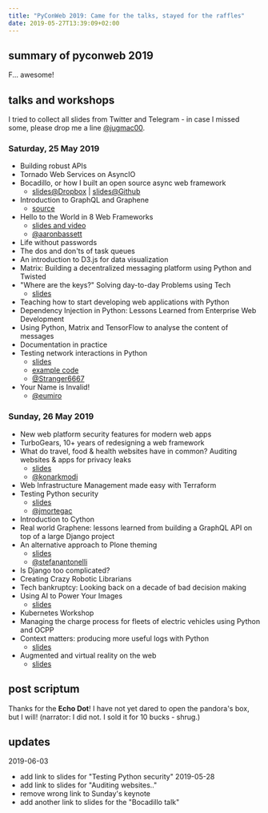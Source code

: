 ```yaml
---
title: "PyConWeb 2019: Came for the talks, stayed for the raffles"
date: 2019-05-27T13:39:09+02:00
---
```


## summary of pyconweb 2019

F... awesome!

## talks and workshops

I tried to collect all slides from Twitter and Telegram - in case I missed some, please drop me a line [@jugmac00](https://twitter.com/jugmac00).

### Saturday, 25 May 2019

- Building robust APIs
- Tornado Web Services on AsyncIO
- Bocadillo, or how I built an open source async web framework
  - [slides@Dropbox](https://www.dropbox.com/s/7z4kde2kjawoc54/pyconweb-slides.pdf?dl=0) | [slides@Github](https://github.com/florimondmanca/talks/blob/master/2019_05_25-bocadillo_pyconweb2019.pdf)
- Introduction to GraphQL and Graphene
   - [source](https://github.com/Speedy1991/graphql_workshop)
- Hello to the World in 8 Web Frameworks
  - [slides and video](https://noti.st/aaronbassett/lK9Ah7/hello-to-the-world-in-8-web-frameworks-micro-batteries-included-async)
  - [@aaronbassett](https://twitter.com/aaronbassett)
- Life without passwords
- The dos and don'ts of task queues
- An introduction to D3.js for data visualization
- Matrix: Building a decentralized messaging platform using Python and Twisted
- "Where are the keys?" Solving day-to-day Problems using Tech
  - [slides](https://www.slideshare.net/mobile/nithishrw/where-are-the-keys-solving-daytoday-problems-using-tech)
- Teaching how to start developing web applications with Python
- Dependency Injection in Python: Lessons Learned from Enterprise Web Development
- Using Python, Matrix and TensorFlow to analyse the content of messages
- Documentation in practice
- Testing network interactions in Python
  - [slides](https://t.co/Rq5Lf5yFm0)
  - [example code](https://github.com/Stranger6667/testing-network)
  - [@Stranger6667](https://twitter.com/Stranger6667)
- Your Name is Invalid!
  - [@eumiro](https://twitter.com/eumiro)

### Sunday, 26 May 2019
- New web platform security features for modern web apps
- TurboGears, 10+ years of redesigning a web framework
- What do travel, food & health websites have in common? Auditing websites & apps for privacy leaks
  - [slides](https://www.slideshare.net/konarkmodi/pyconweb-2019-auditing-websites-apps-for-privacy-leaks-147658330)
  - [@konarkmodi](https://twitter.com/konarkmodi)
- Web Infrastructure Management made easy with Terraform
- Testing Python security
  - [slides](https://speakerdeck.com/jmortega/testing-python-security-pyconweb)
  - [@jmortegac](https://twitter.com/jmortegac)
- Introduction to Cython
- Real world Graphene: lessons learned from building a GraphQL API on top of a large Django project
- An alternative approach to Plone theming
  - [slides](https://de.slideshare.net/santonelli/alternative-approach-to-plone-theming-pyconweb-2019)
  - [@stefanantonelli](https://twitter.com/stefanantonelli)
- Is Django too complicated?
- Creating Crazy Robotic Librarians
- Tech bankruptcy: Looking back on a decade of bad decision making
- Using AI to Power Your Images
  - [slides](https://www.slideshare.net/dougsillars/ai-powered-images)
- Kubernetes Workshop
- Managing the charge process for fleets of electric vehicles using Python and OCPP
- Context matters: producing more useful logs with Python
  - [slides](https://speakerdeck.com/fergalwalsh/context-matters-more-useful-logging-with-python)
- Augmented and virtual reality on the web
  - [slides](https://www.slideshare.net/dougsillars/a-rt-gallery-pyconweb)

## post scriptum

Thanks for the **Echo Dot**! I have not yet dared to open the pandora's box, but I will! (narrator: I did not. I sold it for 10 bucks - shrug.)

## updates

2019-06-03
- add link to slides for "Testing Python security"
2019-05-28
- add link to slides for "Auditing websites.."
- remove wrong link to Sunday's keynote
- add another link to slides for the "Bocadillo talk"
